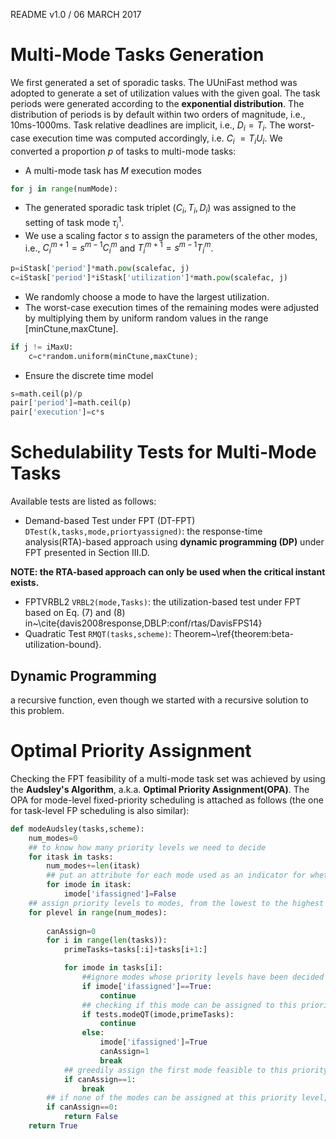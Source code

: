 README v1.0 / 06 MARCH 2017

# Multi-Mode Tasks Generation

We first generated a set of sporadic tasks. 
The UUniFast method was adopted to generate a set of utilization values with the given goal.
The task periods were generated according to the **exponential distribution**.
 The distribution of periods is by default within two orders of magnitude, i.e., $10$ms-$1000$ms. Task relative deadlines are implicit, i.e., $D_i=T_i$. The worst-case execution time was computed accordingly, i.e. $C_i~=T_iU_i$. We converted a proportion $p$ of tasks to multi-mode tasks:

* A multi-mode task has $M$ execution modes
```python
for j in range(numMode):
```
* The generated sporadic task triplet $(C_i,T_i,D_i)$ was assigned to the setting of task mode $\tau_i^1$.
* We use a scaling factor $s$ to assign the parameters of the other modes, i.e., $C_i^{m+1}=s^{m-1}C_i^{m}$ and $T_i^{m+1}=s^{m-1}T_i^{m}$. 
```python
p=iStask['period']*math.pow(scalefac, j)
c=iStask['period']*iStask['utilization']*math.pow(scalefac, j) 
```
* We randomly choose a mode to have the largest utilization. 
* The worst-case execution times of the remaining modes were adjusted by multiplying them by uniform random values in the range [minCtune,maxCtune].
```python         
if j != iMaxU:      
    c=c*random.uniform(minCtune,maxCtune);
```
* Ensure the discrete time model
```python
s=math.ceil(p)/p
pair['period']=math.ceil(p) 
pair['execution']=c*s
```

# Schedulability Tests for Multi-Mode Tasks 

Available tests are listed as follows:

* Demand-based Test under FPT (DT-FPT) `DTest(k,tasks,mode,priortyassigned)`: the response-time analysis(RTA)-based approach using **dynamic programming (DP)** under FPT presented in Section III.D.

**NOTE: the RTA-based approach can only be used when the critical instant exists.**

* FPTVRBL2 `VRBL2(mode,Tasks)`: the utilization-based test under FPT based on Eq. (7) and (8) in~\cite{davis2008response,DBLP:conf/rtas/DavisFPS14}
* Quadratic Test `RMQT(tasks,scheme)`: Theorem~\ref{theorem:beta-utilization-bound}.


## Dynamic Programming 
a recursive function, even though we started with a recursive solution to this problem.


# Optimal Priority Assignment
Checking the FPT feasibility of a multi-mode task set was achieved by using the **Audsley's Algorithm**, a.k.a. **Optimal Priority Assignment(OPA)**. The OPA for mode-level fixed-priority scheduling is attached as follows (the one for task-level FP scheduling is also similar): 

```python
def modeAudsley(tasks,scheme):
	num_modes=0
	## to know how many priority levels we need to decide
	for itask in tasks:
		num_modes+=len(itask)
		## put an attribute for each mode used as an indicator for whether or not its priority level is assigned
		for imode in itask:
			imode['ifassigned']=False		
	## assign priority levels to modes, from the lowest to the highest
	for plevel in range(num_modes):
	
		canAssign=0
		for i in range(len(tasks)):
			primeTasks=tasks[:i]+tasks[i+1:]		

			for imode in tasks[i]:
				##ignore modes whose priority levels have been decided
				if imode['ifassigned']==True:
					continue
				## checking if this mode can be assigned to this priority level by QT test
				if tests.modeQT(imode,primeTasks):							
					continue
				else:					
					imode['ifassigned']=True
					canAssign=1
					break				
			## greedily assign the first mode feasible to this priority level
			if canAssign==1:
				break
		## if none of the modes can be assigned at this priority level, return unscheduable
		if canAssign==0:
			return False
	return True
```